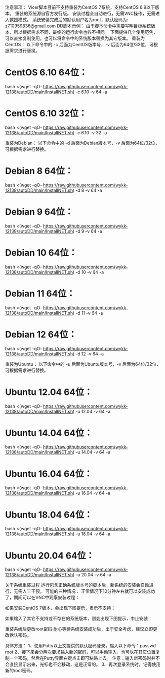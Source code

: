 注意事项：
Vicer脚本目前不支持重装为CentOS 7系统，支持CentOS 6.9以下版本。
重装的系统源自官方发行版。
安装过程全自动进行，无需VNC操作，无需进入救援模式。
系统安装完成后的默认用户名为root，默认密码为: z710959836@gmail.com
DD脚本示例：
由于脚本命令中需要写明目标系统版本，所以根据需求不同，最终的运行命令也各不相同。
下面提供几个使用范例，可以直接复制使用，也可以将命令中的系统版本替换为其它版本。
重装为CentOS：
以下命令中的 -c 后面为CentOS版本号，-v 后面为64位/32位，可根据需求进行替换。


# CentOS 6.10 64位：


bash <(wget -qO- https://raw.githubusercontent.com/wykk-12138/autoDD/main/InstallNET.sh) -c 6.10 -v 64 -a


# CentOS 6.10 32位：


bash <(wget -qO- https://raw.githubusercontent.com/wykk-12138/autoDD/main/InstallNET.sh) -c 6.10 -v 32 -a

重装为Debian：
以下命令中的 -d 后面为Debian版本号，-v 后面为64位/32位，可根据需求进行替换。


# Debian 8 64位：


bash <(wget -qO- https://raw.githubusercontent.com/wykk-12138/autoDD/main/InstallNET.sh) -d 8 -v 64 -a


# Debian 9 64位：


bash <(wget -qO- https://raw.githubusercontent.com/wykk-12138/autoDD/main/InstallNET.sh) -d 9 -v 64 -a


# Debian 10 64位：


bash <(wget -qO- https://raw.githubusercontent.com/wykk-12138/autoDD/main/InstallNET.sh) -d 10 -v 64 -a


# Debian 11 64位：


bash <(wget -qO- https://raw.githubusercontent.com/wykk-12138/autoDD/main/InstallNET.sh) -d 11 -v 64 -a


# Debian 12 64位：


bash <(wget -qO- https://raw.githubusercontent.com/wykk-12138/autoDD/main/InstallNET.sh) -d 12 -v 64 -a

重装为Ubuntu：
以下命令中的 -u 后面为Ubuntu版本号，-v 后面为64位/32位，可根据需求进行替换。


# Ubuntu 12.04 64位：


bash <(wget -qO- https://raw.githubusercontent.com/wykk-12138/autoDD/main/InstallNET.sh) -u 12.04 -v 64 -a


# Ubuntu 14.04 64位：


bash <(wget -qO- https://raw.githubusercontent.com/wykk-12138/autoDD/main/InstallNET.sh) -u 14.04 -v 64 -a


# Ubuntu 16.04 64位：


bash <(wget -qO- https://raw.githubusercontent.com/wykk-12138/autoDD/main/InstallNET.sh) -u 16.04 -v 64 -a


# Ubuntu 18.04 64位：


bash <(wget -qO- https://raw.githubusercontent.com/wykk-12138/autoDD/main/InstallNET.sh) -u 18.04 -v 64 -a


# Ubuntu 20.04 64位：


bash <(wget -qO- https://raw.githubusercontent.com/wykk-12138/autoDD/main/InstallNET.sh) -u 20.04 -v 64 -a

关于系统重装过程
运行包含正确系统版本号的脚本后，新系统的安装会自动进行，无需人工干预。
可能的三种情况：
正常情况下10分钟左右就可以安装成功了，期间可以在VNC中观察安装过程：

如果安装CentOS 7版本，会出现下图提示，表示不支持：

如果输入了其它不支持或不存在的系统版本，则会出现下图提示，中止安装：

重装系统后更改root密码
耐心等待系统安装成功后，出于安全考虑，建议立即更改默认密码。

具体方法：
1、使用Putty以上文提供的默认密码登录，输入以下命令：passwd root
2、接下来会分两次要求输入新的密码，可以手动输入，也可以在其它位置复制一个密码，然后在Putty界面右键点击即可粘贴上去。
注意：输入新密码时并不会直接显示出来，光标也不会移动，这是正常的。
3、再次登录系统时，记得使用新的root密码。
